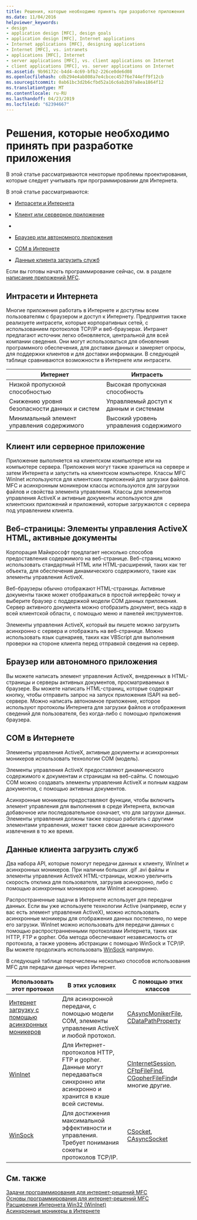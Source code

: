 ```yaml
---
title: Решения, которые необходимо принять при разработке приложения
ms.date: 11/04/2016
helpviewer_keywords:
- design
- application design [MFC], design goals
- application design [MFC], Internet applications
- Internet applications [MFC], designing applications
- Internet [MFC], vs. intranets
- applications [MFC], Internet
- server applications [MFC], vs. client applications on Internet
- client applications [MFC], vs. server applications on Internet
ms.assetid: 9b96172c-b4d4-4c69-bfb2-226ce0de6d08
ms.openlocfilehash: cdb294e4ab808a7e4cbcec457f6e744eff9f12cb
ms.sourcegitcommit: 0ab61bc3d2b6cfbd52a16c6ab2b97a8ea1864f12
ms.translationtype: MT
ms.contentlocale: ru-RU
ms.lasthandoff: 04/23/2019
ms.locfileid: "62394667"
---
```

# <a name="application-design-choices"></a>Решения, которые необходимо принять при разработке приложения

В этой статье рассматриваются некоторые проблемы проектирования, которые следует учитывать при программировании для Интернета.

В этой статье рассматриваются:

- [Интрасети и Интернета](#_core_intranet_versus_internet)

- [Клиент или серверное приложение](#_core_client_or_server_application)

- [](#_core_the_web_page)

- [Браузер или автономного приложения](#_core_browser_or_standalone)

- [COM в Интернете](#_core_com_on_the_internet)

- [Данные клиента загрузить служб](#_core_client_data_download_services)

Если вы готовы начать программирование сейчас, см. в разделе [написание приложений MFC](../mfc/writing-mfc-applications.md).

##  <a name="_core_intranet_versus_internet"></a> Интрасети и Интернета

Многие приложения работать в Интернете и доступны всем пользователям с браузером и доступ к Интернету. Предприятия также реализуете интрасети, которые корпоративных сетей, с использованием протоколов TCP/IP и веб-браузерах. Интранет предлагают источник легко обновляется, центральной для всей компании сведения. Они могут использоваться для обновления программного обеспечения, для доставки данных и замеряет опросы, для поддержки клиентов и для доставки информации. В следующей таблице сравниваются возможности в Интернете или интрасети.

|Интернет|Интрасеть|
|--------------|--------------|
|Низкой пропускной способностью|Высокая пропускная способность|
|Снижению уровня безопасности данных и систем|Управляемый доступ к данным и системам|
|Минимальный элемент управления содержимого|Высокий уровень управления содержимого|

##  <a name="_core_client_or_server_application"></a> Клиент или серверное приложение

Приложение выполняется на клиентском компьютере или на компьютере сервера. Приложения могут также храниться на сервере и затем Интернета и запустить на клиентском компьютере. Классы MFC WinInet используются для клиентских приложений для загрузки файлов. MFC и асинхронным моникером классы используются для загрузки файлов и свойства элемента управления. Классы для элементов управления ActiveX и активные документы используются для клиентских приложений и приложений, которые загружаются с сервера под управлением клиента.

##  <a name="_core_the_web_page"></a> Веб-страницы: Элементы управления ActiveX HTML, активные документы

Корпорация Майкрософт предлагает несколько способов предоставления содержимого на веб-странице. Веб-страниц можно использовать стандартный HTML или HTML-расширений, таких как тег объекта, для обеспечения динамического содержимого, такие как элементы управления ActiveX.

Веб-браузеры обычно отображают HTML-страницы. Активные документы также может отображаться в простой интерфейс точку и выберите браузер с поддержкой модели COM данных приложения. Сервер активного документа можно отобразить документ, весь кадр в всей клиентской области, с помощью меню и панелей инструментов.

Элементы управления ActiveX, который вы пишете можно загрузить асинхронно с сервера и отображать на веб-странице. Можно использовать язык сценариев, таких как VBScript для выполнения проверки на стороне клиента перед отправкой сведения на сервер.

##  <a name="_core_browser_or_standalone"></a> Браузер или автономного приложения

Вы можете написать элемент управления ActiveX, внедренных в HTML-страницы и серверы активных документов, просматриваемых в браузере. Вы можете написать HTML-страниц, которые содержат кнопку, чтобы отправить запрос на запуск приложения ISAPI на веб-сервере. Можно написать автономное приложение, которое используют протоколы Интернета для загрузки файлов и отображения сведений для пользователя, без когда-либо с помощью приложения браузера.

##  <a name="_core_com_on_the_internet"></a> COM в Интернете

Элементы управления ActiveX, активные документы и асинхронных моникеров использовать технологии COM (модель).

Элементы управления ActiveX предоставляют динамического содержимого к документам и страницам на веб-сайты. С помощью COM можно создавать элементы управления ActiveX и полным кадрам документов, с помощью активных документов.

Асинхронные моникеры предоставляют функции, чтобы включить элемент управления для выполнения в среде Интернета, включая добавочное или последовательное означает, что для загрузки данных. Элементы управления должны также хорошо работать с другими элементами управления, может также свои данные асинхронного извлечения в то же время.

##  <a name="_core_client_data_download_services"></a> Данные клиента загрузить служб

Два набора API, которые помогут передачи данных к клиенту, WinInet и асинхронных моникеров. При наличии больших .gif .avi файлы и элементы управления ActiveX HTML-страницы, можно увеличить скорость отклика для пользователя, загрузив асинхронно, либо с помощью асинхронных моникеров или WinInet асинхронно.

Распространенные задачи в Интернете использует для передачи данных. Если вы уже используете технологии Active (например, если у вас есть элемент управления ActiveX), можно использовать асинхронные моникеры для отображения данных постепенно, по мере его загрузки. WinInet можно использовать для передачи данных с помощью распространненными протоколами Интернета, таких как HTTP, FTP и gopher. Оба метода обеспечивают независимость от протокола, а также уровень абстракции с помощью WinSock и TCP/IP. Вы можете продолжать использовать [WinSock](../mfc/windows-sockets-in-mfc.md) напрямую.

В следующей таблице перечислены несколько способов использования MFC для передачи данных через Интернет.

|Использовать этот протокол|В этих условиях|С помощью этих классов|
|-----------------------|----------------------------|-------------------------|
|[Интернет загрузку с помощью асинхронных моникеров](../mfc/asynchronous-monikers-on-the-internet.md)|Для асинхронной передачи, с помощью модели COM, элементы управления ActiveX и любой протокол.|[CAsyncMonikerFile](../mfc/reference/casyncmonikerfile-class.md), [CDataPathProperty](../mfc/reference/cdatapathproperty-class.md)|
|[WinInet](../mfc/win32-internet-extensions-wininet.md)|Для Интернет-протоколов HTTP, FTP и gopher. Данные могут передаваться синхронно или асинхронно и хранится в кэше всей системы.|[CInternetSession](../mfc/reference/cinternetsession-class.md), [CFtpFileFind](../mfc/reference/cftpfilefind-class.md), [CGopherFileFind](../mfc/reference/cgopherfilefind-class.md)и многие другие.|
|[WinSock](../mfc/windows-sockets-in-mfc.md)|Для достижения максимальной эффективности и управления. Требует понимания сокеты и протоколов TCP/IP.|[CSocket](../mfc/reference/csocket-class.md), [CAsyncSocket](../mfc/reference/casyncsocket-class.md)|

## <a name="see-also"></a>См. также

[Задачи программирования для интернет-решений MFC](../mfc/mfc-internet-programming-tasks.md)<br/>
[Основы программирования для интернет-решений MFC](../mfc/mfc-internet-programming-basics.md)<br/>
[Расширения Интернета Win32 (WinInet)](../mfc/win32-internet-extensions-wininet.md)<br/>
[Асинхронные моникеры в Интернете](../mfc/asynchronous-monikers-on-the-internet.md)
